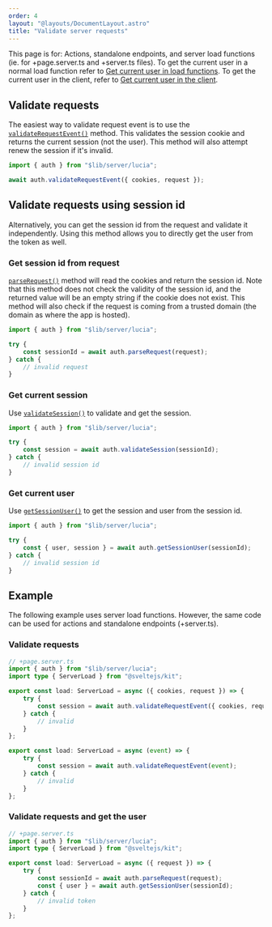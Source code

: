 ```yaml
---
order: 4
layout: "@layouts/DocumentLayout.astro"
title: "Validate server requests"
---
```


This page is for: Actions, standalone endpoints, and server load functions (ie. for +page.server.ts and +server.ts files). To get the current user in a normal load function refer to [Get current user in load functions](/learn/basics/get-current-user-in-load-functions). To get the current user in the client, refer to [Get current user in the client](/learn/basics/get-current-user-in-the-client).

## Validate requests

The easiest way to validate request event is to use the [`validateRequestEvent()`](/reference/api/server-api#validaterequest) method. This validates the session cookie and returns the current session (not the user). This method will also attempt renew the session if it's invalid.

```ts
import { auth } from "$lib/server/lucia";

await auth.validateRequestEvent({ cookies, request });
```

## Validate requests using session id

Alternatively, you can get the session id from the request and validate it independently. Using this method allows you to directly get the user from the token as well.

### Get session id from request

[`parseRequest()`](/reference/api/server-api#parserequest) method will read the cookies and return the session id. Note that this method does not check the validity of the session id, and the returned value will be an empty string if the cookie does not exist. This method will also check if the request is coming from a trusted domain (the domain as where the app is hosted).

```ts
import { auth } from "$lib/server/lucia";

try {
    const sessionId = await auth.parseRequest(request);
} catch {
    // invalid request
}
```

### Get current session

Use [`validateSession()`](/reference/api/server-api#validatesession) to validate and get the session.

```ts
import { auth } from "$lib/server/lucia";

try {
    const session = await auth.validateSession(sessionId);
} catch {
    // invalid session id
}
```

### Get current user

Use [`getSessionUser()`](/reference/api/server-api#getsessionuser) to get the session and user from the session id.

```ts
import { auth } from "$lib/server/lucia";

try {
    const { user, session } = await auth.getSessionUser(sessionId);
} catch {
    // invalid session id
}
```

## Example

The following example uses server load functions. However, the same code can be used for actions and standalone endpoints (+server.ts).

### Validate requests

```ts
// +page.server.ts
import { auth } from "$lib/server/lucia";
import type { ServerLoad } from "@sveltejs/kit";

export const load: ServerLoad = async ({ cookies, request }) => {
    try {
        const session = await auth.validateRequestEvent({ cookies, request });
    } catch {
        // invalid
    }
};
```

```ts
export const load: ServerLoad = async (event) => {
    try {
        const session = await auth.validateRequestEvent(event);
    } catch {
        // invalid
    }
};
```

### Validate requests and get the user

```ts
// +page.server.ts
import { auth } from "$lib/server/lucia";
import type { ServerLoad } from "@sveltejs/kit";

export const load: ServerLoad = async ({ request }) => {
    try {
        const sessionId = await auth.parseRequest(request);
        const { user } = await auth.getSessionUser(sessionId);
    } catch {
        // invalid token
    }
};
```
